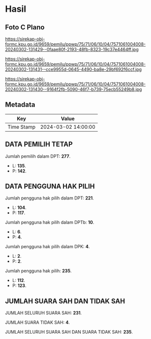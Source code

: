# Hasil

## Foto C Plano

https://sirekap-obj-formc.kpu.go.id/9659/pemilu/ppwp/75/71/06/10/04/7571061004008-20240302-131429--0faae80f-2193-48fb-8323-19c37e4464ff.jpg

https://sirekap-obj-formc.kpu.go.id/9659/pemilu/ppwp/75/71/06/10/04/7571061004008-20240302-131431--cce9955d-0645-4490-ba8e-29bf692f6ccf.jpg

https://sirekap-obj-formc.kpu.go.id/9659/pemilu/ppwp/75/71/06/10/04/7571061004008-20240302-131430--9164f2fb-5090-46f7-b739-75ecb55249b8.jpg


## Metadata

| Key        | Value               |
| ---------- | ------------------- |
| Time Stamp | 2024-03-02 14:00:00 |


## DATA PEMILIH TETAP

Jumlah pemilih dalam DPT: **277**.
 * L: **135**.
 * P: **142**.

## DATA PENGGUNA HAK PILIH

Jumlah pengguna hak pilih dalam DPT: **221**.
 * L: **104**.
 * P: **117**.

Jumlah pengguna hak pilih dalam DPTb: **10**.
 * L: **6**.
 * P: **4**.

Jumlah pengguna hak pilih dalam DPK: **4**.
 * L: **2**.
 * P: **2**.

Jumlah pengguna hak pilih: **235**.
 * L: **112**.
 * P: **123**.

## JUMLAH SUARA SAH DAN TIDAK SAH

JUMLAH SELURUH SUARA SAH: **231**.

JUMLAH SUARA TIDAK SAH: **4**.

JUMLAH SELURUH SUARA SAH DAN SUARA TIDAK SAH: **235**.


